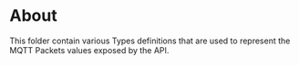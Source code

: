 # About
This folder contain various Types definitions that are used to represent the MQTT Packets values exposed by the API.
